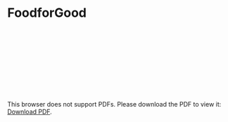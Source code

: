 # FoodforGood

<object data="https://github.com/ashfaq92/FoodforGood/blob/master/Food4Good_16062019(1).pdf" type="application/pdf" width="700px" height="700px">
    <embed src="http://yoursite.com/the.pdf">
        <p>This browser does not support PDFs. Please download the PDF to view it: <a href="http://yoursite.com/the.pdf">Download PDF</a>.</p>
    </embed>
</object>
